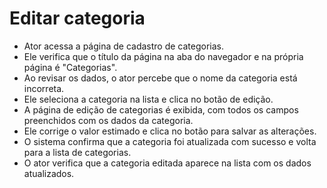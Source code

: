 # Editar categoria

- Ator acessa a página de cadastro de categorias.
- Ele verifica que o título da página na aba do navegador e na própria página é "Categorias".
- Ao revisar os dados, o ator percebe que o nome da categoria está incorreta.
- Ele seleciona a categoria na lista e clica no botão de edição.
- A página de edição de categorias é exibida, com todos os campos preenchidos com os dados da categoria.
- Ele corrige o valor estimado e clica no botão para salvar as alterações.
- O sistema confirma que a categoria foi atualizada com sucesso e volta para a lista de categorias.
- O ator verifica que a categoria editada aparece na lista com os dados atualizados.